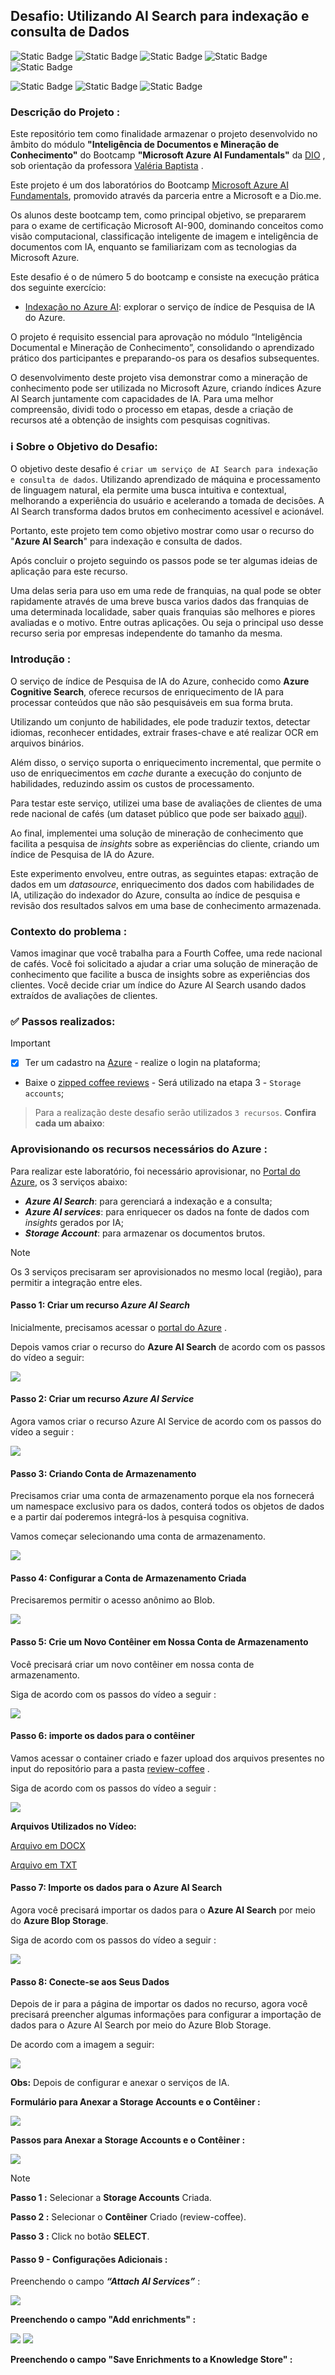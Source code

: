 ## **Desafio: Utilizando AI Search para indexação e consulta de Dados**

![Static Badge](https://img.shields.io/badge/Inteligência_Artificial_(IA)-blue)
![Static Badge](https://img.shields.io/badge/AI_Search-blue)
![Static Badge](https://img.shields.io/badge/AI_Data_Indexing-blue)
![Static Badge](https://img.shields.io/badge/AI_Document_Intelligence-blue)
![Static Badge](https://img.shields.io/badge/AI_Knowledge_Mining-blue)

![Static Badge](https://img.shields.io/badge/Microsoft_Azure-orange)
![Static Badge](https://img.shields.io/badge/Azure_Cognitive_Search-orange)
![Static Badge](https://img.shields.io/badge/Azure_Storage_Account-orange)

### **Descrição do Projeto :**

Este repositório tem como finalidade armazenar o projeto desenvolvido no âmbito do módulo **"Inteligência de Documentos e Mineração de Conhecimento"** do Bootcamp **"Microsoft Azure AI Fundamentals"** da [DIO](https://www.dio.me/users/giovananascimentoferreira1) , sob orientação da professora [Valéria Baptista](https://www.linkedin.com/in/valeriabaptista/) .

Este projeto é um dos laboratórios do Bootcamp [Microsoft Azure AI Fundamentals](https://web.dio.me/track/microsoft-azure-ai-fundamentals), promovido através da parceria entre a Microsoft e a Dio.me.

Os alunos deste bootcamp tem, como principal objetivo, se prepararem para o exame de certificação Microsoft AI-900, dominando conceitos como visão computacional, classificação inteligente de imagem e inteligência de documentos com IA, enquanto se familiarizam com as tecnologias da Microsoft Azure.

Este desafio é o de número 5 do bootcamp e consiste na execução prática dos seguinte exercício:

- [Indexação no Azure AI](http://aka.ms/ai900-ai-search): explorar o serviço de índice de Pesquisa de IA do Azure.

O projeto é requisito essencial para aprovação no módulo “Inteligência Documental e Mineração de Conhecimento”, consolidando o aprendizado prático dos participantes e preparando-os para os desafios subsequentes.

O desenvolvimento deste projeto visa demonstrar como a mineração de conhecimento pode ser utilizada no Microsoft Azure, criando índices Azure AI Search juntamente com capacidades de IA. Para uma melhor compreensão, dividi todo o processo em etapas, desde a criação de recursos até a obtenção de insights com pesquisas cognitivas.

### ℹ️ Sobre o Objetivo do Desafio:

O objetivo deste desafio é `criar um serviço de AI Search para indexação e consulta de dados`.
Utilizando aprendizado de máquina e processamento de linguagem natural, ela permite uma busca intuitiva e contextual, melhorando a experiência do usuário e acelerando a tomada de decisões. A AI Search transforma dados brutos em conhecimento acessível e acionável.

Portanto, este projeto tem como objetivo mostrar como usar o recurso do "**Azure AI Search**" para indexação e consulta de dados.

Após concluir o projeto seguindo os passos pode se ter algumas ideias de aplicação para este recurso.

Uma delas seria para uso em uma rede de franquias, na qual pode se obter rapidamente através de uma breve busca varios dados das franquias de uma determinada localidade, saber quais franquias são melhores e piores avaliadas e o motivo. Entre outras aplicações. Ou seja o principal uso desse recurso seria por empresas independente do tamanho da mesma.

### **Introdução :**

O serviço de índice de Pesquisa de IA do Azure, conhecido como **Azure Cognitive Search**, oferece recursos de enriquecimento de IA para processar conteúdos que não são pesquisáveis em sua forma bruta.

Utilizando um conjunto de habilidades, ele pode traduzir textos, detectar idiomas, reconhecer entidades, extrair frases-chave e até realizar OCR em arquivos binários.

Além disso, o serviço suporta o enriquecimento incremental, que permite o uso de enriquecimentos em *cache* durante a execução do conjunto de habilidades, reduzindo assim os custos de processamento.

Para testar este serviço, utilizei uma base de avaliações de clientes de uma rede nacional de cafés (um dataset público que pode ser baixado [aqui](https://aka.ms/mslearn-coffee-reviews)).

Ao final, implementei uma solução de mineração de conhecimento que facilita a pesquisa de *insights* sobre as experiências do cliente, criando um índice de Pesquisa de IA do Azure.

Este experimento envolveu, entre outras, as seguintes etapas: extração de dados em um *datasource*, enriquecimento dos dados com habilidades de IA, utilização do indexador do Azure, consulta ao índice de pesquisa e revisão dos resultados salvos em uma base de conhecimento armazenada.

### **Contexto do problema :**
Vamos imaginar que você trabalha para a Fourth Coffee, uma rede nacional de cafés. Você foi solicitado a ajudar a criar uma solução de mineração de conhecimento que facilite a busca de insights sobre as experiências dos clientes. Você decide criar um índice do Azure AI Search usando dados extraídos de avaliações de clientes.

### ✅ Passos realizados:

> [!IMPORTANT]
>
> - [x] Ter um cadastro na [Azure](https://azure.microsoft.com) - realize o login na plataforma;
> - Baixe o [zipped coffee reviews](https://microsoftlearning.github.io/mslearn-ai-fundamentals/Instructions/Labs/11-ai-search.html) - Será utilizado na etapa 3 - `Storage accounts`;
> 

> Para a realização deste desafio serão utilizados `3 recursos`. **Confira cada um abaixo**:

### **Aprovisionando os recursos necessários do Azure :**

Para realizar este laboratório, foi necessário aprovisionar, no [Portal do Azure](https://portal.azure.com/), os 3 serviços abaixo:

- ***Azure AI Search***: para gerenciará a indexação e a consulta;
- ***Azure AI services***: para enriquecer os dados na fonte de dados com *insights* gerados por IA;
- ***Storage Account***: para armazenar os documentos brutos.

> [!NOTE]
> Os 3 serviços precisaram ser aprovisionados no mesmo local (região), para permitir a integração entre eles.

#### **Passo 1: Criar um recurso _Azure AI Search_**

Inicialmente, precisamos acessar o [portal do Azure](https://portal.azure.com/) .

Depois vamos criar o recurso do **Azure AI Search** de acordo com os passos do vídeo a seguir:

<img src="Assets/Passo 1 - Criar o recurso Azure AI Search.gif">

#### **Passo 2: Criar um recurso _Azure AI Service_**

Agora vamos criar o recurso Azure AI Service de acordo com os passos do vídeo a seguir :

<img src="Assets/Passo 2 - Criar o recurso Azure AI Service.gif">

#### **Passo 3: Criando Conta de Armazenamento**

Precisamos criar uma conta de armazenamento porque ela nos fornecerá um namespace exclusivo para os dados, conterá todos os objetos de dados e a partir daí poderemos integrá-los à pesquisa cognitiva.

Vamos começar selecionando uma conta de armazenamento.

<img src="Assets/Passo 3 - Criando uma Conta de Armazenamento.gif">

#### **Passo 4: Configurar a Conta de Armazenamento Criada**

Precisaremos permitir o acesso anônimo ao Blob.

<img src="Assets/Passo 4 - Configurar a Conta de Armazenamento Criada.gif">

#### **Passo 5: Crie um Novo Contêiner em Nossa Conta de Armazenamento**

Você precisará criar um novo contêiner em nossa conta de armazenamento.

Siga de acordo com os passos do vídeo a seguir :

<img src="Assets/Passo 5 - Crie um Novo Contêiner em Nossa Conta de Armazenamento.gif">

#### **Passo 6: importe os dados para o contêiner**

Vamos acessar o container criado e fazer upload dos arquivos presentes no input do repositório para a pasta [review-coffee](https://github.com/Giovana006/Lab05---Azure-Cognitive-Search---Utilizando-AI-Search-para-Indexa-o-e-Consulta-de-Dados/tree/main/Inputs/review-coffee) .

Siga de acordo com os passos do vídeo a seguir :

<img src="Assets/Passo 6 - Importe os Dados para o Contêiner.gif">

**Arquivos Utilizados no Vídeo:**

[Arquivo em DOCX](https://github.com/Giovana006/Lab05---Azure-Cognitive-Search---Utilizando-AI-Search-para-Indexa-o-e-Consulta-de-Dados/tree/main/Inputs/review-coffee/Documentos%20Word%20(.docx))

[Arquivo em TXT](https://github.com/Giovana006/Lab05---Azure-Cognitive-Search---Utilizando-AI-Search-para-Indexa-o-e-Consulta-de-Dados/tree/main/Inputs/review-coffee/Documentos%20de%20Texto%20(.txt))

#### **Passo 7: Importe os dados para o Azure AI Search**

Agora você precisará importar os dados para o **Azure AI Search** por meio do **Azure Blop Storage**.

Siga de acordo com os passos do vídeo a seguir :

<img src="Assets/Passo 7 - Importe os Dados para o Azure AI Search.gif">

#### **Passo 8: Conecte-se aos Seus Dados**

Depois de ir para a página de importar os dados no recurso, agora você precisará preencher algumas informações para configurar a importação de dados para o Azure AI Search por meio do Azure Blob Storage.

De acordo com a imagem a seguir:

<img src="Assets/Configurações para a Importação de Dados para o Azure AI Search.png">

**Obs:** Depois de configurar e anexar o  serviços de IA.

**Formulário para Anexar a Storage Accounts e o Contêiner :**

<img src="Assets/Anexar o Contêiner - Link  para o Formulário.png">

**Passos para Anexar a Storage Accounts e o Contêiner :**

<img src="Assets/Anexar o Contêiner.png">

> [!NOTE]
>
> **Passo 1 :** Selecionar a **Storage Accounts** Criada.
>
> **Passo 2 :** Selecionar o **Contêiner** Criado (review-coffee).
>
> **Passo 3 :** Click no botão **SELECT**.

#### **Passo 9 - Configurações Adicionais :**

Preenchendo o campo ***“Attach AI Services”*** :

<img src="Assets/Anexar os serviços ou recursos de IA.png">

**Preenchendo o campo "Add enrichments" :**

<img src="Assets/Configurações da aba Add Enrichments - Parte 1.png">

<img src="Assets/Configurações da aba Add Enrichments - Parte 2.png">

**Preenchendo o campo "Save Enrichments to a Knowledge Store" :**

